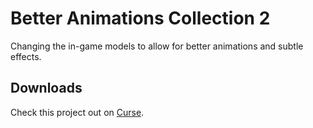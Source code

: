 # Better Animations Collection 2
Changing the in-game models to allow for better animations and subtle effects.

## Downloads
Check this project out on [Curse](https://www.curseforge.com/minecraft/mc-mods/better-animations-collection-2).
